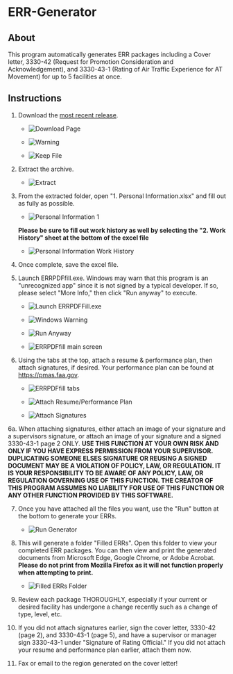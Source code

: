 # ERR-Generator
## About
This program automatically generates ERR packages including a Cover letter, 3330-42 (Request for Promotion Consideration and Acknowledgement), and 3330-43-1 (Rating of Air Traffic Experience for AT Movement) for up to 5 facilities at once. 

## Instructions
1. Download the [most recent release](https://github.com/southwest416/ERR-Generator/releases).

   - ![Download Page](https://i.imgur.com/gFM1WXK.png)

   - ![Warning](https://i.imgur.com/gbqObwk.png)

   - ![Keep File](https://i.imgur.com/bSJAJZ4.png)
   
2. Extract the archive.

   - ![Extract](https://i.imgur.com/KHK6moJ.png)
   
3. From the extracted folder, open "1. Personal Information.xlsx" and fill out as fully as possible.
   
   - ![Personal Information 1](https://i.imgur.com/gkVJU82.png)
   
   **Please be sure to fill out work history as well by selecting the "2. Work History" sheet at the bottom of the excel file**
   
   - ![Personal Information Work History](https://i.imgur.com/1xDNKQ9.png)
   
4. Once complete, save the excel file.

5. Launch ERRPDFfill.exe. Windows may warn that this program is an "unrecognized app" since it is not signed by a typical developer. If so, please select "More Info," then click "Run anyway" to execute.

   - ![Launch ERRPDFFill.exe](https://i.imgur.com/JKnIy6D.png)
   
   - ![Windows Warning](https://i.imgur.com/KtCXrEl.png)
   
   - ![Run Anyway](https://i.imgur.com/oL1XaG2.png)
   
   - ![ERRPDFfill main screen](https://i.imgur.com/FWppIgR.png)
   
6. Using the tabs at the top, attach a resume & performance plan, then attach signatures, if desired. 
Your performance plan can be found at https://pmas.faa.gov.

   - ![ERRPDFfill tabs](https://i.imgur.com/lgsHtom.png)
   
   - ![Attach Resume/Performance Plan](https://i.imgur.com/kjraBQG.png)
   
   - ![Attach Signatures](https://i.imgur.com/RdQuwM6.png)

6a. When attaching signatures, either attach an image of your signature and a supervisors signature, or attach an image of your signature and a signed 3330-43-1 page 2 ONLY. 
**USE THIS FUNCTION AT YOUR OWN RISK AND ONLY IF YOU HAVE EXPRESS PERMISSION FROM YOUR SUPERVISOR. DUPLICATING SOMEONE ELSES SIGNATURE OR REUSING A SIGNED DOCUMENT MAY BE A VIOLATION OF POLICY, LAW, OR REGULATION. IT IS YOUR RESPONSIBILITY TO BE AWARE OF ANY POLICY, LAW, OR REGULATION GOVERNING USE OF THIS FUNCTION. THE CREATOR OF THIS PROGRAM ASSUMES NO LIABILITY FOR USE OF THIS FUNCTION OR ANY OTHER FUNCTION PROVIDED BY THIS SOFTWARE.**
   
7. Once you have attached all the files you want, use the "Run" button at the bottom to generate your ERRs.

   - ![Run Generator](https://i.imgur.com/f0s0R7P.png)

8. This will generate a folder "Filled ERRs". Open this folder to view your completed ERR packages. You can then view and print the generated documents from Microsoft Edge, Google Chrome, or Adobe Acrobat. 
**Please do not print from Mozilla Firefox as it will not function properly when attempting to print.**

   - ![Filled ERRs Folder](https://i.imgur.com/W0nStGa.png)

9. Review each package THOROUGHLY, especially if your current or desired facility has undergone a change recently such as a change of type, level, etc.

10. If you did not attach signatures earlier, sign the cover letter, 3330-42 (page 2), and 3330-43-1 (page 5), and have a supervisor or manager sign 3330-43-1 under "Signature of Rating Official."
If you did not attach your resume and performance plan earlier, attach them now.

11. Fax or email to the region generated on the cover letter!
